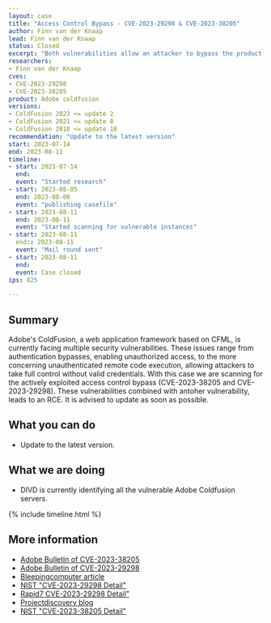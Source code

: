 ```yaml
---
layout: case
title: "Access Control Bypass - CVE-2023-29298 & CVE-2023-38205"
author: Finn van der Knaap
lead: Finn van der Knaap
status: Closed
excerpt: "Both vulnerabilities allow an attacker to bypass the product feature that restricts external access to the ColdFusion Administrator."
researchers:
- Finn van der Knaap
cves:
- CVE-2023-29298
- CVE-2023-38205
product: Adobe coldfusion
versions: 
- ColdFusion 2023 <= update 2 
- ColdFusion 2021 <= update 8
- ColdFusion 2018 <= update 18
recommendation: "Update to the latest version"
start: 2023-07-14
end: 2023-08-11
timeline:
- start: 2023-07-14
  end: 
  event: "Started research"
- start: 2023-08-05
  end: 2023-08-08
  event: "publishing casefile"
- start: 2023-08-11
  end: 2023-08-11
  event: "Started scanning for vulnerable instances"
- start: 2023-08-11
  end:: 2023-08-11
  event: "Mail round sent"
- start: 2023-08-11
  end: 
  event: Case closed
ips: 825

---
```



## Summary


Adobe's ColdFusion, a web application framework based on CFML, is currently facing multiple security vulnerabilities. These issues range from authentication bypasses, enabling unauthorized access, to the more concerning unauthenticated remote code execution, allowing attackers to take full control without valid credentials. With this case we are scanning for the actively exploited access control bypass (CVE-2023-38205 and CVE-2023-29298). These vulnerabilities combined with antoher vulnerability, leads to an RCE. It is advised to update as soon as possible.


## What you can do

* Update to the latest version.

## What we are doing

* DIVD is currently identifying all the vulnerable Adobe Coldfusion servers.

{% include timeline.html %}



## More information

* [Adobe Bulletin of CVE-2023-38205](https://helpx.adobe.com/security/products/coldfusion/apsb23-47.html)
* [Adobe Bulletin of CVE-2023-29298](https://helpx.adobe.com/security/products/coldfusion/apsb23-40.html)
* [Bleepingcomputer article](https://www.bleepingcomputer.com/news/security/critical-coldfusion-flaws-exploited-in-attacks-to-drop-webshells/)
* [NIST "CVE-2023-29298 Detail"](https://nvd.nist.gov/vuln/detail/CVE-2023-29298)
* [Rapid7 CVE-2023-29298 Detail”](https://www.rapid7.com/blog/post/2023/07/11/cve-2023-29298-adobe-coldfusion-access-control-bypass)
* [Projectdiscovery blog](https://blog.projectdiscovery.io/adobe-coldfusion-rce)
* [NIST "CVE-2023-38205 Detail"](https://nvd.nist.gov/vuln/detail/CVE-2023-38205)

